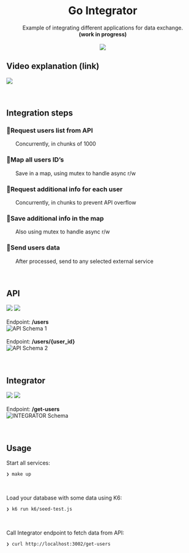 <h1 align="center">Go Integrator</h1>
<p align="center">
  Example of integrating different applications for data exchange.
  <br/>
  <strong>(work in progress)</strong>
  <br/><br/>
  <a href="https://github.com/betofigueiredo/go-integrator/blob/main/LICENSE"><img src="https://img.shields.io/badge/License-MIT-green?style=for-the-badge&labelColor=363a4f&color=a6da95"></a>
</p>

<h2>Video explanation (link)</h2>

<a href="https://drive.google.com/file/d/14fp8_C-IaZpLHxk9xxxMlt1d65HYMNas/view?usp=sharing"><img src="https://github.com/user-attachments/assets/c12f96ba-b443-4cbf-a523-1dfe0717ffa1"></a>
<br/><br/><br/>

<h2>Integration steps</h2>

<h3>🔹Request users list from API</h3>
&nbsp;&nbsp;&nbsp;&nbsp;&nbsp;&nbsp;Concurrently, in chunks of 1000
<br/>
<h3>🔹Map all users ID’s</h3>
&nbsp;&nbsp;&nbsp;&nbsp;&nbsp;&nbsp;Save in a map, using mutex to handle async r/w
<br/>
<h3>🔹Request additional info for each user</h3>
&nbsp;&nbsp;&nbsp;&nbsp;&nbsp;&nbsp;Concurrently, in chunks to prevent API overflow
<br/>
<h3>🔹Save additional info in the map</h3>
&nbsp;&nbsp;&nbsp;&nbsp;&nbsp;&nbsp;Also using mutex to handle async r/w
<br/>
<h3>🔹Send users data</h3>
&nbsp;&nbsp;&nbsp;&nbsp;&nbsp;&nbsp;After processed, send to any selected external service
<br/><br/><br/>

<h2>API</h2>

<p>
  <a href="https://www.python.org/"><img src="https://img.shields.io/badge/Made%20with-Python-blue?style=for-the-badge&labelColor=363a4f&color=346FA0"></a>
  <a href="https://fastapi.tiangolo.com/"><img src="https://img.shields.io/badge/Made%20with-FastAPI-blue?style=for-the-badge&labelColor=363a4f&color=009485"></a>
  <br/><br/>
  Endpoint: <strong>/users</strong>
  <br/>
  <img src="https://github.com/user-attachments/assets/e4adfcf2-29db-4cb0-99ad-1952c7e9708c" alt="API Schema 1" />
  <br/><br/>
  Endpoint: <strong>/users/{user_id}</strong>
  <br/>
  <img src="https://github.com/user-attachments/assets/5b2f2487-422c-408c-aabf-2bbd5028427d" alt="API Schema 2" />
  <br/><br/><br/>
</p>

<h2>Integrator</h2>

<p>
  <a href="https://go.dev/"><img src="https://img.shields.io/badge/Made%20with-Go-blue?style=for-the-badge&labelColor=363a4f&color=007d9c"></a>
  <a href="https://gofiber.io/"><img src="https://img.shields.io/badge/Made%20with-Fiber-blue?style=for-the-badge&labelColor=363a4f&color=1F4F98"></a>
  <br/><br/>
  Endpoint: <strong>/get-users</strong>
  <br/>
  <img src="https://github.com/user-attachments/assets/f7c1ea85-2866-48c7-989f-958bebb684e5" alt="INTEGRATOR Schema" />
  <br/><br/><br/>
</p>

<h2>Usage</h2>

<p>
Start all services:

```zsh
❯ make up
```

<br />

Load your database with some data using K6:

```zsh
❯ k6 run k6/seed-test.js
```

<br />

Call Integrator endpoint to fetch data from API:

```zsh
❯ curl http://localhost:3002/get-users
```

</p>
